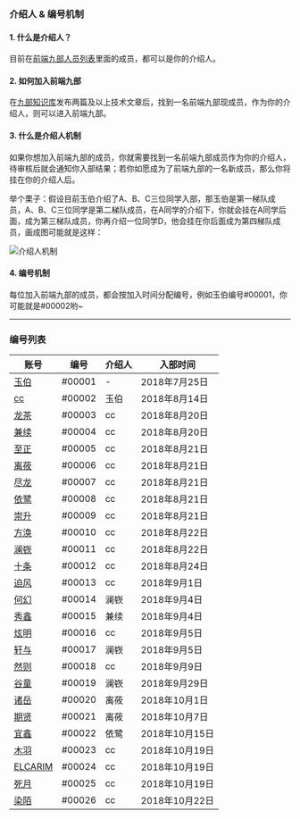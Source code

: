 
### 介绍人 & 编号机制

#### 1. 什么是介绍人？
目前在[前端九部人员列表](https://github.com/orgs/frontend9/people)里面的成员，都可以是你的介绍人。

#### 2. 如何加入前端九部
在[九部知识库](https://github.com/frontend9/fe9-library/issues)发布两篇及以上技术文章后，找到一名前端九部现成员，作为你的介绍人，则可以进入前端九部。

#### 3. 什么是介绍人机制
如果你想加入前端九部的成员，你就需要找到一名前端九部成员作为你的介绍人，待审核后就会通知你入部结果；若你如愿成为了前端九部的一名新成员，那么你将挂在你的介绍人后。

举个栗子：假设目前玉伯介绍了A、B、C三位同学入部，那玉伯是第一梯队成员，A、B、C三位同学是第二梯队成员，在A同学的介绍下，你就会挂在A同学后面，成为第三梯队成员，你再介绍一位同学D，他会挂在你后面成为第四梯队成员，画成图可能就是这样：

![介绍人机制](https://gw.alipayobjects.com/zos/rmsportal/NlhfcAyQqmQxMfaAPEkQ.png)

#### 4. 编号机制
每位加入前端九部的成员，都会按加入时间分配编号，例如玉伯编号#00001，你可能就是#00002哟~

---

### 编号列表
| 账号 | 编号 | 介绍人 | 入部时间 |
| --- | --- | --- | --- |
| [玉伯](https://github.com/lifesinger) | #00001 | - | 2018年7月25日 |
| [cc](https://github.com/acodercc) | #00002 | 玉伯 | 2018年8月14日 |
| [龙茶](https://github.com/focus7eleven) | #00003 | cc | 2018年8月20日 |
| [兼续](https://github.com/rdmclin2) | #00004 | cc | 2018年8月20日 |
| [至正](https://github.com/chenkan) | #00005 | cc | 2018年8月21日 |
| [离莜](https://github.com/liyouu) | #00006 | cc | 2018年8月21日 |
| [尽龙](https://github.com/brickspert) | #00007 | cc | 2018年8月21日 |
| [依鹭](https://github.com/Ariel-Cheng) | #00008 | cc | 2018年8月21日 |
| [崇升](https://github.com/pinggod) | #00009 | cc | 2018年8月21日 |
| [方涣](https://github.com/Deturium) | #00010 | cc | 2018年8月22日 |
| [澜嵚](https://github.com/shaozj) | #00011 | cc | 2018年8月22日 |
| [十条](https://github.com/LeezQ) | #00012 | cc | 2018年8月24日 |
| [迫风](https://github.com/xc1427) | #00013 | cc | 2018年9月1日 |
| [何幻](https://github.com/thzt) | #00014 | 澜嵚 | 2018年9月4日 |
| [秀鑫](https://github.com/Lovesueee) | #00015 | 兼续 | 2018年9月4日 |
| [炫明](https://github.com/swindme) | #00016 | cc | 2018年9月5日 |
| [轩与](https://github.com/semious) | #00017 | 澜嵚 | 2018年9月5日 |
| [然则](https://github.com/warmhug) | #00018 | cc | 2018年9月9日 |
| [谷童](https://github.com/valleykid) | #00019 | 澜嵚 | 2018年9月29日 |
| [诸岳](https://github.com/dengfuping) | #00020 | 离莜 | 2018年10月1日 |
| [期贤](https://github.com/chenshuai2144) | #00021 | 离莜 | 2018年10月7日 |
| [宜鑫](https://github.com/ycjcl868) | #00022 | 依鹭 | 2018年10月15日 |
| [木羽](https://github.com/zwwill) | #00023 | cc | 2018年10月19日 |
| [ELCARIM](https://github.com/elcarim5efil) | #00024 | cc | 2018年10月19日 |
| [死月](https://github.com/XadillaX) | #00025 | cc | 2018年10月19日 |
| [染陌](https://github.com/answershuto) | #00026 | cc | 2018年10月22日 |


